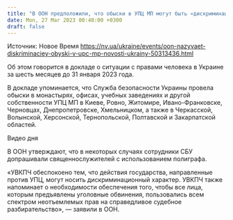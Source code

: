 ```yaml
---
title: "В ООН предположили, что обыски в УПЦ МП могут быть «дискриминацией»"
date: Mon, 27 Mar 2023 00:48:00 +0300
draft: false
---
```

Источник: Новое Время https://nv.ua/ukraine/events/oon-nazyvaet-diskriminaciey-obyski-v-upc-mp-novosti-ukrainy-50313436.html


Об этом говорится в докладе о ситуации с правами человека в Украине за шесть месяцев до 31 января 2023 года.

В докладе упоминается, что Служба безопасности Украины провела обыски в монастырях, офисах, учебных заведениях и другой собственности УПЦ МП в Киеве, Ровно, Житомире, Ивано-Франковске, Черновцах, Днепропетровске, Хмельницком, а также в Черкасской, Волынской, Херсонской, Тернопольской, Полтавской и Закарпатской областей.

  Видео дня   

В ООН утверждают, что в некоторых случаях сотрудники СБУ допрашивали священнослужителей с использованием полиграфа.

«УВКПЧ обеспокоено тем, что действия государства, направленные против УПЦ, могут носить дискриминационный характер. УВКПЧ также напоминает о необходимости обеспечения того, чтобы все лица, которым предъявлены уголовные обвинения, пользовались всем спектром неотъемлемых прав на справедливое судебное разбирательство», — заявили в ООН.
